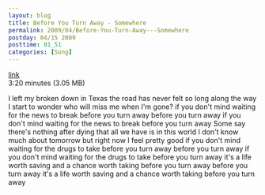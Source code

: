 ```yaml
---
layout: blog
title: Before You Turn Away - Somewhere
permalink: 2009/04/Before-You-Turn-Away---Somewhere
postday: 04/15 2009
posttime: 01_51
categories: [Song]
---
```


<a href="http://kristeraxel.com/media/vault/before_you_turn_away.mp3">link</a>
<br />3:20 minutes (3.05 MB)
<p>I left my broken down in Texas
the road has never felt so long
along the way I start to wonder
who will miss me when I'm gone?
if you don't mind waiting
for the news to break
before you turn away
before you turn away
if you don't mind waiting
for the news to break
before you turn away
Some say there's nothing after dying
that all we have is in this world
I don't know much about tomorrow
but right now I feel pretty good
if you don't mind waiting
for the drugs to take
before you turn away
before you turn away
if you don't mind waiting
for the drugs to take
before you turn away
it's a life worth saving
and a chance worth taking
before you turn away
before you turn away
it's a life worth saving
and a chance worth taking
before you turn away</p>
